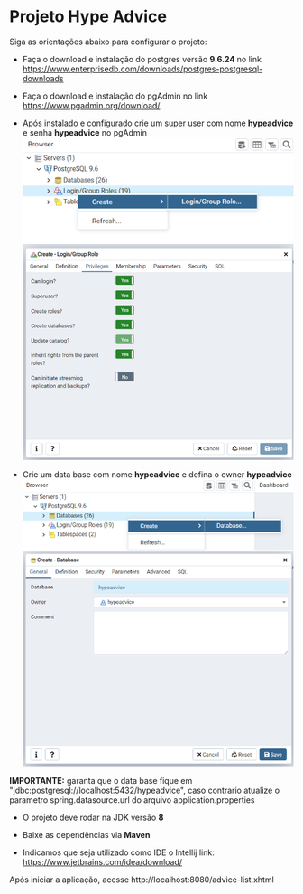 # Projeto Hype Advice

Siga as orientações abaixo para configurar o projeto:

* Faça o download e instalação do postgres versão **9.6.24** no link https://www.enterprisedb.com/downloads/postgres-postgresql-downloads
* Faça o download e instalação do pgAdmin no link https://www.pgadmin.org/download/
* Após instalado e configurado crie um super user com nome **hypeadvice** e senha **hypeadvice** no pgAdmin
![img.png](img.png)
![img_3.png](img_3.png)

* Crie um data base com nome **hypeadvice** e defina o owner **hypeadvice**
![img_1.png](img_1.png)
![img_2.png](img_2.png)

**IMPORTANTE:** garanta que o data base fique em "jdbc:postgresql://localhost:5432/hypeadvice", caso contrario atualize o parametro spring.datasource.url do arquivo application.properties

* O projeto deve rodar na JDK versão **8**
* Baixe as dependências via **Maven**

* Indicamos que seja utilizado como IDE o Intellij link: https://www.jetbrains.com/idea/download/

Após iniciar a aplicação, acesse http://localhost:8080/advice-list.xhtml